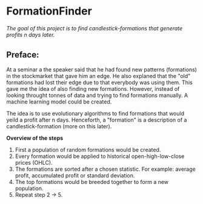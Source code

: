 # FormationFinder

###### The goal of this project is to find candlestick-formations that generate profits n days later.

## Preface:
At a seminar a the speaker said that he had found new patterns (formations) in the stockmarket that gave him an edge. He also explaned that the "old" formations had lost their edge due to that everybody was using them. This gave me the idea of also finding new formations. However, instead of looking throught tonnes of data and trying to find formations manually. A machine learning model could be created.

The idea is to use evolutionary algorithms to find formations that would yeild a profit after n days. Henceforth, a "formation" is a description of a candlestick-formation (more on this later).

**Overview of the steps**
1) First a population of random formations would be created.
2) Every formation would be applied to historical open-high-low-close prices (OHLC).
3) The formations are sorted after a chosen statistic. For example: average profit, accumulated profit or standard deviation.
4) The top formations would be breeded together to form a new population.
5) Repeat step 2 -> 5.



